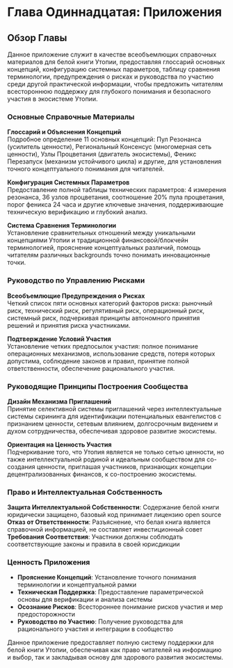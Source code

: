 # Глава Одиннадцатая: Приложения

## Обзор Главы

Данное приложение служит в качестве всеобъемлющих справочных материалов для белой книги Утопии, предоставляя глоссарий основных концепций, конфигурацию системных параметров, таблицу сравнения терминологии, предупреждения о рисках и руководства по участию среди другой практической информации, чтобы предложить читателям всестороннюю поддержку для глубокого понимания и безопасного участия в экосистеме Утопии.

### Основные Справочные Материалы

**Глоссарий и Объяснения Концепций**  
Подробное определение 11 основных концепций: Пул Резонанса (усилитель ценности), Региональный Консенсус (многомерная сеть ценности), Узлы Процветания (двигатель экосистемы), Феникс Перезапуск (механизм устойчивого цикла) и другие, для установления точного концептуального понимания для читателей.

**Конфигурация Системных Параметров**  
Предоставление полной таблицы технических параметров: 4 измерения резонанса, 36 узлов процветания, соотношение 20% пула процветания, порог феникса 24 часа и другие ключевые значения, поддерживающие техническую верификацию и глубокий анализ.

**Система Сравнения Терминологии**  
Установление сравнительных отношений между уникальными концепциями Утопии и традиционной финансовой/блокчейн терминологией, прояснение концептуальных различий, помощь читателям различных backgrounds точно понимать инновационные точки.

### Руководство по Управлению Рисками

**Всеобъемлющие Предупреждения о Рисках**  
Четкий список пяти основных категорий факторов риска: рыночный риск, технический риск, регулятивный риск, операционный риск, системный риск, подчеркивая принципы автономного принятия решений и принятия риска участниками.

**Подтверждение Условий Участия**  
Установление четких предпосылок участия: полное понимание операционных механизмов, использование средств, потеря которых допустима, соблюдение законов и правил, принятие полной ответственности, обеспечение рационального участия.

### Руководящие Принципы Построения Сообщества

**Дизайн Механизма Приглашений**  
Принятие селективной системы приглашений через интеллектуальные системы скрининга для идентификации потенциальных евангелистов с признанием ценности, сетевым влиянием, долгосрочным видением и духом сотрудничества, обеспечивая здоровое развитие экосистемы.

**Ориентация на Ценность Участия**  
Подчеркивание того, что Утопия является не только сетью ценности, но также интеллектуальной родиной и идеальным сообществом для со-создания ценности, приглашая участников, признающих концепции децентрализованных финансов, к со-построению экосистемы.

### Право и Интеллектуальная Собственность

**Защита Интеллектуальной Собственности**: Содержание белой книги юридически защищено, базовый код принимает лицензию open source  
**Отказ от Ответственности**: Разъяснение, что белая книга является справочной информацией, не составляет инвестиционный совет  
**Требования Соответствия**: Участники должны соблюдать соответствующие законы и правила в своей юрисдикции

### Ценность Приложения

* **Прояснение Концепций**: Установление точного понимания терминологии и концептуальной рамки
* **Техническая Поддержка**: Предоставление параметрической основы для верификации и анализа системы
* **Осознание Рисков**: Всестороннее понимание рисков участия и мер предосторожности
* **Руководство по Участию**: Получение руководства для рационального участия и интеграции в сообщество

Данное приложение предоставляет полную систему поддержки для белой книги Утопии, обеспечивая как право читателей на информацию и выбор, так и закладывая основу для здорового развития экосистемы.